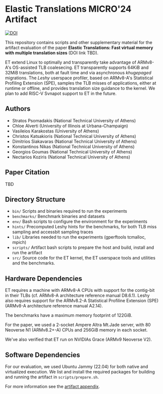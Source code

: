 Elastic Translations MICRO'24 Artifact
======================================

[![DOI](https://zenodo.org/badge/DOI/10.5281/zenodo.13621499.svg)](https://doi.org/10.5281/zenodo.13621499)

This repository contains scripts and other supplementary material for the artifact evaluation of the paper 
**Elastic Translations: Fast virtual memory with multiple translation sizes** (DOI link TBD).

ET extend Linux to optimally and transparently take advantage of ARMv8-A's OS-assisted TLB coalesecing. ET transparently supports 64KiB and 32MiB translations, both at fault time and via asynchronous *khugepaged* migrations. The *Leshy* userspace profiler, based on ARMv8-A's Statistical Profiling Extension (SPE), samples the TLB misses of applications, either at runtime or offline, and provides translation size guidance to the kernel. We plan to add RISC-V Svnapot support to ET in the future.

Authors
-------
 
 * Stratos Psomadakis (National Technical University of Athens)
 * Chloe Alverti (University of Illinois at Urbana-Champaign)
 * Vasileios Karakostas (University of Athens)
 * Christos Katsakioris (National Technical University of Athens)
 * Dimitrios Siakavaras (National Technical University of Athens)
 * Konstantinos Nikas (National Technical University of Athens)
 * Georgios Goumas (National Technical University of Athens)
 * Nectarios Koziris (National Technical University of Athens)

Paper Citation
--------------
TBD

Directory Structure
-------------------

 * `bin/` Scripts and binaries required to run the experiments
 * `benchmarks/` Benchmark binaries and datasets
 * `env/` Bash scripts to configure the environment for the experiments
 * `hints/` Precomputed Leshy hints for the benchmarks, for both TLB miss sampling and accessbit sampling traces
 * `lib/` Libraries needed to run the experiments (gperftools tcmalloc, mpich)
 * `scripts/` Artifact bash scripts to prepare the host and build, install and run the artifact
 * `src/` Source code for the ET kernel, the ET userspace tools and utilities and the benchmarks.

Hardware Dependencies
---------------------
ET requires a machine with ARMv8-A CPUs with support for the contig-bit in 
their TLBs (cf.  ARMv8-A architecture reference manual D8.6.1). Leshy also
requires support for the ARMv8.2-A Statistical Profiline Extension (SPE)
(ARMv8-A architecture reference manual A2.14).

The benchmarks have a maximum memory footprint of 122GiB. 

For the paper, we used a 2-socket Ampere Altra Mt.Jade server, 
with 80 Neoverse N1 (ARMv8.2+-A) CPUs and 256GiB memory in each socket.

We've also verified that ET run on NVIDIAs Grace (ARMv9 Neoverse V2).

Software Dependencies
---------------------
For our evaluation, we used Ubuntu Jammy (22.04) for both native and
virtualized execution. We list and install the required packages for building
and running the artifact in `scripts/prepare.sh`.

For more information see the [artifact appendix](artifact-appendix.md).
